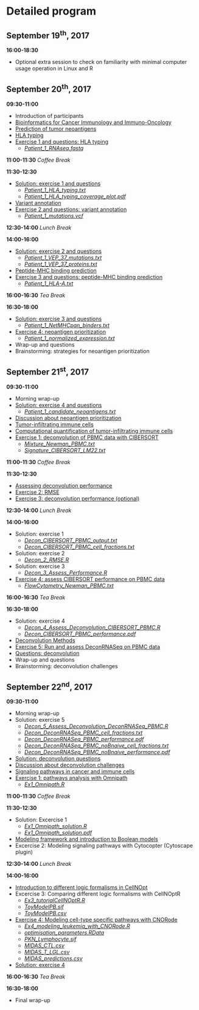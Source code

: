 # Detailed program


## September 19<sup>th</sup>, 2017
**16:00-18:30**
* Optional extra session to check on familiarity with minimal computer usage operation in Linux and R


## September 20<sup>th</sup>, 2017
**09:30-11:00** 
* Introduction of participants
* [Bioinformatics for Cancer Immunology and Immuno-Oncology](Material/1_1_Intro.pdf)
* [Prediction of tumor neoantigens](Material/1_2_Prediction_of_tumor_neoantigens.pdf)
* [HLA typing](Material/1_3_HLA_typing.pdf)
* [Exercise 1 and questions: HLA typing](Material/Neoantigen_ex_1.pdf)
  * [*Patient_1_RNAseq.fastq*](Input_data/Patient_1_RNAseq.fastq)

**11:00-11:30**
*Coffee Break*

**11:30-12:30**
* [Solution: exercise 1 and questions](Material/Neoantigen_ex_1_sol.pdf)
  * [*Patient_1_HLA_typing.txt*](Material/Patient_1_HLA_typing.txt)
  * [*Patient_1_HLA_typing_coverage_plot.pdf*](Material/Patient_1_HLA_typing_coverage_plot.pdf)
* [Variant annotation](Material/1_4_Variant_annotation.pdf)
* [Exercise 2 and questions: variant annotation](Material/Neoantigen_ex_2.pdf)
  * [*Patient_1_mutations.vcf*](Input_data/Patient_1_mutations.vcf)

**12:30-14:00**
*Lunch Break*

**14:00-16:00**
* [Solution: exercise 2 and questions](Material/Neoantigen_ex_2_sol.pdf)
  * [*Patient_1_VEP_37_mutations.txt*](Material/Patient_1_VEP_37_mutations.txt)
  * [*Patient_1_VEP_37_proteins.txt*](Material/Patient_1_VEP_37_proteins.txt)
* [Peptide-MHC binding prediction](Material/1_5_Peptide-MHC_binding_prediction.pdf)
* [Exercise 3 and questions: peptide-MHC binding prediction](Material/Neoantigen_ex_3.pdf)
  * [*Patient_1_HLA-A.txt*](Input_data/Patient_1_HLA-A.txt)

**16:00-16:30**
*Tea Break*

**16:30-18:00**
* [Solution: exercise 3 and questions](Material/Neoantigen_ex_3_sol.pdf)
  * [*Patient_1_NetMHCpan_binders.txt*](Material/Patient_1_NetMHCpan_binders.txt)
* [Exercise 4: neoantigen prioritization](Material/Neoantigen_ex_4.pdf)
  * [*Patient_1_normalized_expression.txt*](Input_data/Patient_1_normalized_expression.txt)
* Wrap-up and questions
* Brainstorming: strategies for neoantigen prioritization


## September 21<sup>st</sup>, 2017

**09:30-11:00** 
* Morning wrap-up
* [Solution: exercise 4 and questions](Material/Neoantigen_ex_4_sol.pdf)
  * [*Patient_1_candidate_neoantigens.txt*](Material/Patient_1_candidate_neoantigens.txt)
* [Discussion about neoantigen prioritization](Material/1_6_Neoantigen_priotization.pdf)
* [Tumor-infiltrating immune cells](Material/2_1_Tumor-infiltrating_immune_cells.pdf)
* [Computational quantification of tumor-infiltrating immune cells](Material/2_2_Computational_quantification_of_tumor_infiltrating_immune_cells.pdf)
* [Exercise 1: deconvolution of PBMC data with CIBERSORT](Material/Deconvolution_ex_1.pdf)
  * [*Mixture_Newman_PBMC.txt*](Input_data/Mixture_Newman_PBMC.txt)
  * [*Signature_CIBERSORT_LM22.txt*](Input_data/Signature_CIBERSORT_LM22.txt)

**11:00-11:30**
*Coffee Break*

**11:30-12:30**
* [Assessing deconvolution performance](Material/2_3_Assessing_deconvolution_performance.pdf)
* [Exercise 2: RMSE](Material/Deconvolution_ex_2.pdf)
* [Exercise 3: deconvolution performance (optional)](Material/Deconvolution_ex_3.pdf)

**12:30-14:00**
*Lunch Break*

**14:00-16:00**
* Solution: exercise 1
  * [*Decon_CIBERSORT_PBMC_output.txt*](Material/Decon_CIBERSORT_PBMC_output.txt)
  * [*Decon_CIBERSORT_PBMC_cell_fractions.txt*](Material/Decon_CIBERSORT_PBMC_cell_fractions.txt)
* Solution: exercise 2
  * [*Decon_2_RMSE.R*](Material/Decon_2_RMSE.R)
* Solution: exercise 3
  * [*Decon_3_Assess_Performance.R*](Material/Decon_3_Assess_Performance.R)
* [Exercise 4: assess CIBERSORT performance on PBMC data](Material/Deconvolution_ex_4.pdf)
  * [*FlowCytometry_Newman_PBMC.txt*](Input_data/FlowCytometry_Newman_PBMC.txt)

**16:00-16:30**
*Tea Break*

**16:30-18:00**
* Solution: exercise 4
  * [*Decon_4_Assess_Deconvolution_CIBERSORT_PBMC.R*](Material/Decon_4_Assess_Deconvolution_CIBERSORT_PBMC.R)
  * [*Decon_CIBERSORT_PBMC_performance.pdf*](Material/Decon_CIBERSORT_PBMC_performance.pdf)
* [Deconvolution Methods](Material/2_4_Deconvolution_methods.pdf)
* [Exercise 5: Run and assess DeconRNASeq on PBMC data](Material/Deconvolution_ex_5.pdf)
* [Questions: deconvolution](Material/Deconvolution_questions.pdf)
* Wrap-up and questions
* Brainstorming: deconvolution challenges

 

## September 22<sup>nd</sup>, 2017

**09:30-11:00** 
* Morning wrap-up
* Solution: exercise 5
  * [*Decon_5_Assess_Deconvolution_DeconRNASeq_PBMC.R*](Material/Decon_5_Assess_Deconvolution_DeconRNASeq_PBMC.R)
  * [*Decon_DeconRNASeq_PBMC_cell_fractions.txt*](Material/Decon_DeconRNASeq_PBMC_cell_fractions.txt)
  * [*Decon_DeconRNASeq_PBMC_performance.pdf*](Material/Decon_DeconRNASeq_performance.pdf)
  * [*Decon_DeconRNASeq_PBMC_noBnaive_cell_fractions.txt*](Material/Decon_DeconRNASeq_PBMC_noBnaive_cell_fractions.txt)
  * [*Decon_DeconRNASeq_PBMC_noBnaive_performance.pdf*](Material/Decon_DeconRNASeq_PBMC_noBnaive_performance.pdf)
* [Solution: deconvolution questions](Material/Deconvolution_questions_sol.pdf)
* [Discussion about deconvolution challenges](Material/2_5_Deconvolution_challenges.pdf)
* [Signaling pathways in cancer and immune cells](Material/3_1_Signaling_pathways_in_cancer_and_immune_cells.pdf)
* [Exercise 1: pathways analysis with Omnipath](Material/Ex1_Omnipath.pdf)
  * [*Ex1_Omnipath.R*](Material/Ex1_Omnipath.R)

**11:00-11:30**
*Coffee Break*

**11:30-12:30**
* Solution: Excercise 1
  * [*Ex1_Omnipath_solution.R*](Material/Ex1_Omnipath_solution.R)
  * [*Ex1_Omnipath_solution.pdf*](Material/Ex1_Omnipath_solution.pdf)
* [Modeling framework and introduction to Boolean models](Material/3_2_Modeling_framework_and_introduction_to_Boolean_models.pdf)
* Excercise 2: Modeling signaling pathways with Cytocopter (Cytoscape plugin)

**12:30-14:00**
*Lunch Break*

**14:00-16:00**
* [Introduction to different logic formalisms in CellNOpt](Material/3_3_Introduction_to_different_logic_formalisms_in_CellNOpt.pdf)
* Excercise 3: Comparing different logic formalisms with CellNOptR
  * [*Ex3_tutorialCellNOptR.R*](Material/Ex3_tutorialCellNOptR.R)
  * [*ToyModelPB.sif*](Input_data/ToyModelPB.sif)
  * [*ToyModelPB.csv*](Input_data/ToyModelPB.csv)
* [Exercise 4: Modeling cell-type specific pathways with CNORode](Material/Ex4_modeling_leukemia_with_CNORode.pdf)
  * [*Ex4_modeling_leukemia_with_CNORode.R*](Input_data/Ex4_modeling_leukemia_with_CNORode.R)
  * [*optimisation_parameters.RData*](Input_data/optimisation_parameters.RData)
  * [*PKN_Lymphocyte.sif*](Input_data/PKN_Lymphocyte.sif)
  * [*MIDAS_CTL.csv*](Input_data/MIDAS_CTL.csv)
  * [*MIDAS_T_LGL.csv*](Input_data/MIDAS_T_LGL.csv)
  * [*MIDAS_predictions.csv*](Input_data/MIDAS_predictions.csv)
 * [Solution: exercise 4](Material/Ex4_modeling_leukemia_with_CNORode_solution.R)

**16:00-16:30**
*Tea Break*

**16:30-18:00**
* Final wrap-up

